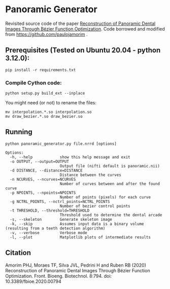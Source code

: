 # Panoramic Generator
Revisited source code of the paper [Reconstruction of Panoramic Dental Images Through Bézier Function Optimization](https://doi.org/10.3389/fbioe.2020.00794). Code borrowed and modified from https://github.com/paulojamorim .

## Prerequisites (Tested on Ubuntu 20.04 - python 3.12.0):

`pip install -r requirements.txt`

### Compile Cython code:

`python setup.py build_ext --inplace`

You might need (or not) to rename the files:

```
mv interpolation.*.so interpolation.so
mv draw_bezier.*.so draw_bezier.so
```

## Running

`python panoramic_generator.py file.nrrd [options]`

```
Options:
  -h, --help            show this help message and exit
  -o OUTPUT, --output=OUTPUT
                        Output file (nifti default is panoramic.nii)
  -d DISTANCE, --distance=DISTANCE
                        Distance between the curves
  -n NCURVES, --ncurves=NCURVES
                        Number of curves between and after the found curve
  -p NPOINTS, --npoints=NPOINTS
                        Number of points (pixels) for each curve
  -g NCTRL_POINTS, --nctrl_points=NCTRL_POINTS
                        Number of bezier control points
  -t THRESHOLD, --threshold=THRESHOLD
                        Threshold used to determine the dental arcade
  -s, --skeleton        Generate skeleton image
  -k, --skip            Assumes input data is a binary volume (resulting from a teeth detection algorithm)
  -v, --verbose         Verbose mode
  -l, --plot            Matplotlib plots of intermediate results

```

## Citation

Amorim PHJ, Moraes TF, Silva JVL, Pedrini H and Ruben RB (2020) Reconstruction of Panoramic Dental Images Through Bézier Function Optimization. Front. Bioeng. Biotechnol. 8:794. doi: 10.3389/fbioe.2020.00794
